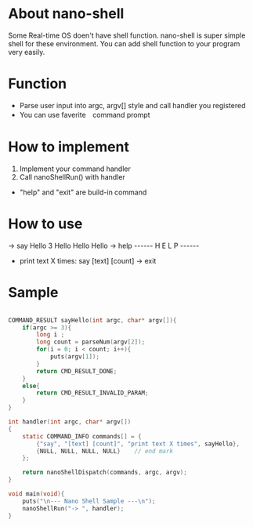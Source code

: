 # About nano-shell
Some Real-time OS doen't have shell function.
nano-shell is super simple shell for these environment.
You can add shell function to your program very easily.

# Function
- Parse user input into argc, argv[] style and call handler you registered
- You can use faverite　command prompt

# How to implement
1) Implement your command handler
2) Call nanoShellRun() with handler

* "help" and "exit" are build-in command

# How to use
-> say Hello 3
Hello
Hello
Hello
-> help
------ H E L P ------
 - print text X times:
      say [text] [count]
-> exit


# Sample

```c

COMMAND_RESULT sayHello(int argc, char* argv[]){
	if(argc >= 3){
		long i ;
		long count = parseNum(argv[2]);
		for(i = 0; i < count; i++){
			puts(argv[1]);
		}
		return CMD_RESULT_DONE;
	}
	else{
		return CMD_RESULT_INVALID_PARAM;
	}
}

int handler(int argc, char* argv[])
{
	static COMMAND_INFO commands[] = {
		{"say", "[text] [count]", "print text X times", sayHello},
		{NULL, NULL, NULL, NULL}	// end mark
	};

	return nanoShellDispatch(commands, argc, argv);
}

void main(void){
	puts("\n--- Nano Shell Sample ---\n");
	nanoShellRun("-> ", handler);
}
```
